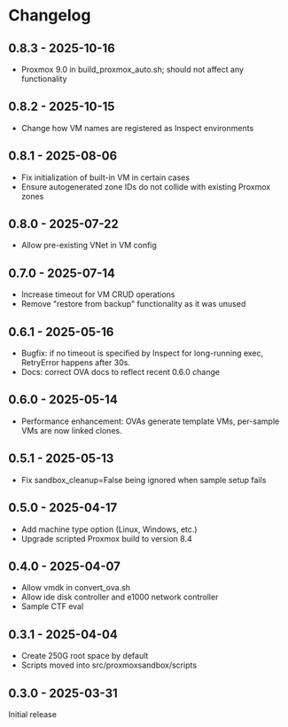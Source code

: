 # Changelog

## 0.8.3 - 2025-10-16

- Proxmox 9.0 in build_proxmox_auto.sh; should not affect any functionality

## 0.8.2 - 2025-10-15

- Change how VM names are registered as Inspect environments

## 0.8.1 - 2025-08-06

- Fix initialization of built-in VM in certain cases
- Ensure autogenerated zone IDs do not collide with existing Proxmox zones

## 0.8.0 - 2025-07-22

- Allow pre-existing VNet in VM config

## 0.7.0 - 2025-07-14

- Increase timeout for VM CRUD operations
- Remove "restore from backup" functionality as it was unused

## 0.6.1 - 2025-05-16

- Bugfix: if no timeout is specified by Inspect for long-running exec, RetryError happens after 30s.
- Docs: correct OVA docs to reflect recent 0.6.0 change

## 0.6.0 - 2025-05-14

- Performance enhancement: OVAs generate template VMs, per-sample VMs are now linked clones.

## 0.5.1 - 2025-05-13

- Fix sandbox_cleanup=False being ignored when sample setup fails
 
## 0.5.0 - 2025-04-17

- Add machine type option (Linux, Windows, etc.)
- Upgrade scripted Proxmox build to version 8.4

## 0.4.0 - 2025-04-07

- Allow vmdk in convert_ova.sh
- Allow ide disk controller and e1000 network controller
- Sample CTF eval

## 0.3.1 - 2025-04-04

- Create 250G root space by default
- Scripts moved into src/proxmoxsandbox/scripts

## 0.3.0 - 2025-03-31 

Initial release
